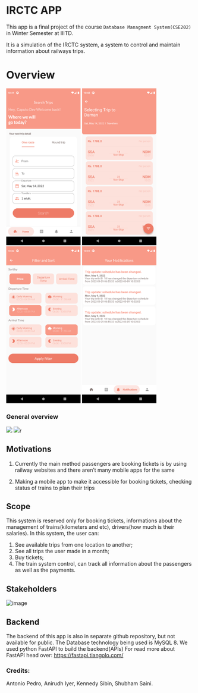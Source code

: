 # IRCTC APP

This app is a final project of the course `Database Managment System(CSE202)` in Winter Semester at IIITD. 

It is a simulation of the IRCTC system, a system to control and maintain information about railways trips.
# Overview

<p float="left">
  <img src="https://raw.githubusercontent.com/antonio-pedro99/irctc-app/master/screenshots/5.png" width="200" />
  <img src="https://raw.githubusercontent.com/antonio-pedro99/irctc-app/master/screenshots/6.png" width="200" />
  <img src="https://raw.githubusercontent.com/antonio-pedro99/irctc-app/master/screenshots/7.png" width="200" />
  <img src="https://raw.githubusercontent.com/antonio-pedro99/irctc-app/master/screenshots/11.png" width="200" />
</p>

### General overview

<p float="left">
  <img src="https://user-images.githubusercontent.com/42675180/168441713-96d555f4-5c1a-4c83-b0b0-b8ea6fac2d23.gif" width="200" />
  <img src="https://user-images.githubusercontent.com/42675180/168441728-68fcf6d9-f23b-4075-aaf7-6b8bf89d3d51.gif" width="200" />r
</p>

## Motivations

1. Currently the main method passengers are booking tickets is by using railway websites and there aren’t many mobile apps for the same

2. Making a mobile app to make it accessible for booking tickets, checking status of trains to plan their trips

## Scope 

This system is reserved only for booking tickets, informations about the management of trains(kilometers and etc), drivers(how much is their salaries). In this system, the user can:
1. See available trips from one location to another;
2. See all trips the user made in a month;
3. Buy tickets;
4. The train system control, can track all information about the passengers as well as the payments.


## Stakeholders

![image](https://user-images.githubusercontent.com/42675180/167798658-f41ab1f9-9501-4922-8a08-f15c108c5dbe.png)

## Backend

The backend of this app is also in separate github repository, but not available for public.
The Database technology being used is MySQL 8. We used python FastAPI to build the backend(APIs)
For read more about FastAPI head over: https://fastapi.tiangolo.com/


### Credits:
Antonio Pedro, Anirudh Iyer, Kennedy Sibin, Shubham Saini.

